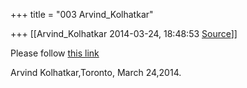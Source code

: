 +++
title = "003 Arvind_Kolhatkar"

+++
[[Arvind_Kolhatkar	2014-03-24, 18:48:53 [Source](https://groups.google.com/g/samskrita/c/EgHrQZ0-BfQ)]]



Please follow [this link](https://ia601904.us.archive.org/3/items/Complete_Works_of_Jibananda_Vidyasagara/Dayabhagah_of_Jimutavahana_with_Commentary_-_Jibananda_Vidyasagara_1892.pdf)



Arvind Kolhatkar,Toronto, March 24,2014.

